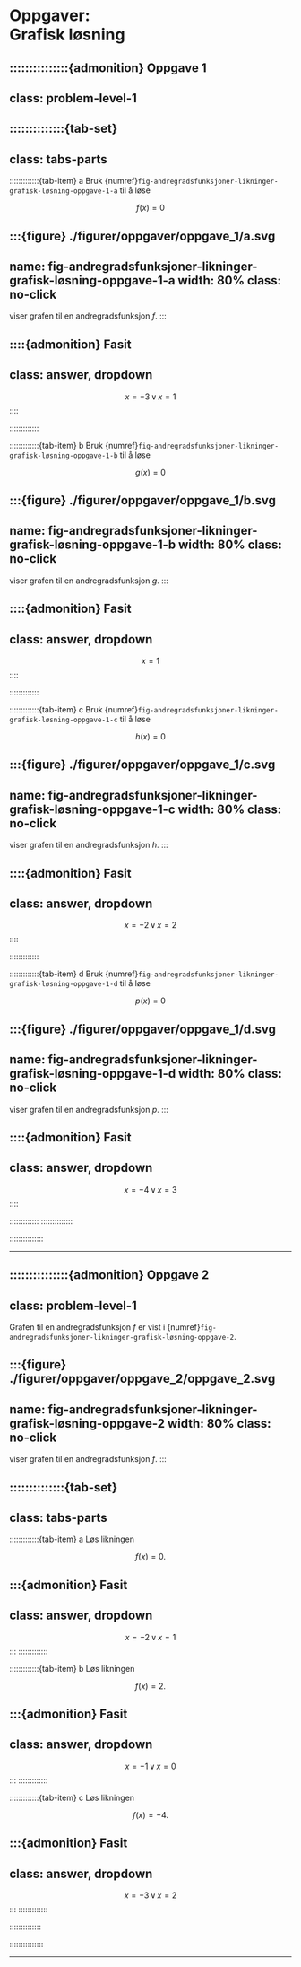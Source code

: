 # Oppgaver: <br> Grafisk løsning


:::::::::::::::{admonition} Oppgave 1
---
class: problem-level-1
---

::::::::::::::{tab-set}
---
class: tabs-parts
---
:::::::::::::{tab-item} a
Bruk {numref}`fig-andregradsfunksjoner-likninger-grafisk-løsning-oppgave-1-a` til å løse 

$$
f(x) = 0
$$

:::{figure} ./figurer/oppgaver/oppgave_1/a.svg
---
name: fig-andregradsfunksjoner-likninger-grafisk-løsning-oppgave-1-a
width: 80%
class: no-click
---
viser grafen til en andregradsfunksjon $f$.
:::

::::{admonition} Fasit
---
class: answer, dropdown
---
$$
x = -3 \, \lor \, x = 1
$$
::::

:::::::::::::

:::::::::::::{tab-item} b
Bruk {numref}`fig-andregradsfunksjoner-likninger-grafisk-løsning-oppgave-1-b` til å løse

$$
g(x) = 0
$$

:::{figure} ./figurer/oppgaver/oppgave_1/b.svg
---
name: fig-andregradsfunksjoner-likninger-grafisk-løsning-oppgave-1-b
width: 80%
class: no-click
---
viser grafen til en andregradsfunksjon $g$.
:::


::::{admonition} Fasit
---
class: answer, dropdown
---
$$
x = 1
$$
::::


:::::::::::::


:::::::::::::{tab-item} c
Bruk {numref}`fig-andregradsfunksjoner-likninger-grafisk-løsning-oppgave-1-c` til å løse

$$
h(x) = 0
$$

:::{figure} ./figurer/oppgaver/oppgave_1/c.svg
---
name: fig-andregradsfunksjoner-likninger-grafisk-løsning-oppgave-1-c
width: 80%
class: no-click
---
viser grafen til en andregradsfunksjon $h$.
:::


::::{admonition} Fasit
---
class: answer, dropdown
---
$$
x = -2 \, \lor \, x = 2
$$
::::


:::::::::::::


:::::::::::::{tab-item} d
Bruk {numref}`fig-andregradsfunksjoner-likninger-grafisk-løsning-oppgave-1-d` til å løse

$$
p(x) = 0
$$

:::{figure} ./figurer/oppgaver/oppgave_1/d.svg
---
name: fig-andregradsfunksjoner-likninger-grafisk-løsning-oppgave-1-d
width: 80%
class: no-click
---
viser grafen til en andregradsfunksjon $p$.
:::


::::{admonition} Fasit
---
class: answer, dropdown
---
$$
x = -4 \, \lor \, x = 3
$$
::::

:::::::::::::
::::::::::::::

:::::::::::::::

---

:::::::::::::::{admonition} Oppgave 2
---
class: problem-level-1
---
Grafen til en andregradsfunksjon $f$ er vist i {numref}`fig-andregradsfunksjoner-likninger-grafisk-løsning-oppgave-2`.

:::{figure} ./figurer/oppgaver/oppgave_2/oppgave_2.svg
---
name: fig-andregradsfunksjoner-likninger-grafisk-løsning-oppgave-2
width: 80%
class: no-click
---
viser grafen til en andregradsfunksjon $f$.
:::

::::::::::::::{tab-set}
---
class: tabs-parts
---
:::::::::::::{tab-item} a
Løs likningen

$$
f(x) = 0.
$$

:::{admonition} Fasit
---
class: answer, dropdown
---
$$
x = -2 \, \lor \, x = 1
$$
:::
:::::::::::::

:::::::::::::{tab-item} b
Løs likningen

$$
f(x) = 2.
$$

:::{admonition} Fasit
---
class: answer, dropdown
---
$$
x = -1 \, \lor \, x = 0
$$
:::
:::::::::::::

:::::::::::::{tab-item} c
Løs likningen

$$
f(x) = -4.
$$

:::{admonition} Fasit
---
class: answer, dropdown
---
$$
x = -3 \, \lor \, x = 2
$$
:::
:::::::::::::

::::::::::::::

:::::::::::::::

---

<!-- 
:::::::::::::::{admonition} Oppgave 3
---
class: problem-level-1
---
::::::::::::::{tab-set}
---
class: tabs-parts
---

:::::::::::::{tab-set} a
I grafen under vises en andregradsfunksjon $f$ og en lineær funksjon $g$. Løs likningen

$$
f(x) = g(x).
$$


:::{figure} ./figurer/oppgaver/oppgave_3/a.svg
---
name: fig-andregradsfunksjoner-likninger-grafisk-løsning-oppgave-3-a
width: 80%
class: no-click
---
viser grafen til en andregradsfunksjon $f$ og en lineær funksjon $g$.
:::


:::::::::::::

:::::::::::::{tab-set} b

:::::::::::::

:::::::::::::{tab-set} c

:::::::::::::


::::::::::::::

:::::::::::::::


 -->
